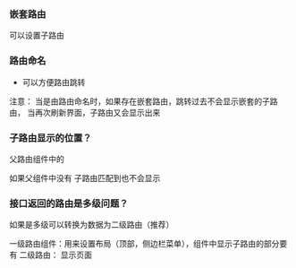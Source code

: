 ### 嵌套路由

可以设置子路由

### 路由命名

- 可以方便路由跳转

注意： 当是由路由命名时，如果存在嵌套路由，跳转过去不会显示嵌套的子路由，
当再次刷新界面，子路由又会显示出来

### 子路由显示的位置？

父路由组件中的 <RouterView/>

如果父组件中没有 <RouterView/> 子路由匹配到也不会显示

### 接口返回的路由是多级问题？

如果是多级可以转换为数据为二级路由（推荐）

一级路由组件：用来设置布局（顶部，侧边栏菜单），组件中显示子路由的部分要有 <RouterView/>
二级路由： 显示页面
